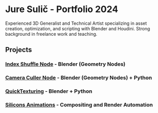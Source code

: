 # Jure Sulič - Portfolio 2024

Experienced 3D Generalist and Technical Artist specializing in asset creation, optimization, and scripting with Blender and Houdini. Strong background in freelance work and teaching.

## Projects

### [Index Shuffle Node](https://github.com/you-re/portfolio-2024/tree/main/Index%20Shuffle%20Node) - Blender (Geometry Nodes)

### [Camera Culler Node](https://github.com/you-re/portfolio-2024/tree/main/Camera%20Culler) - Blender (Geometry Nodes) + Python

### [QuickTexturing](https://github.com/you-re/portfolio-2024/tree/main/CFPS%20-%20Quick%20Texturing) - Blender + Python

### [Silicons Animations](https://github.com/you-re/portfolio-2024/tree/main/Silicons%20Animations) - Compositing and Render Automation
